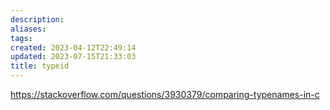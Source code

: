 ```yaml
---
description:
aliases: 
tags: 
created: 2023-04-12T22:49:14
updated: 2023-07-15T21:33:03
title: typeid
---
```

https://stackoverflow.com/questions/3930379/comparing-typenames-in-c
